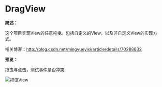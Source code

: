 # DragView

**简述：**

这个项目实现View的任意拖曳。包括自定义的View，以及非自定义View的实现方式。

相关博客：http://blog.csdn.net/mingyueyixi/article/details/70288632

**预览：**

拖曳与点击，测试事件是否冲突

![拖曳View](https://raw.githubusercontent.com/Mingyueyixi/DragView/master/preview/preview_1.gif)
